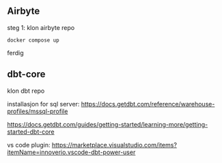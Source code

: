 ## Airbyte

steg 1: klon airbyte repo

`docker compose up`

ferdig

## dbt-core

klon dbt repo

installasjon for sql server: https://docs.getdbt.com/reference/warehouse-profiles/mssql-profile

https://docs.getdbt.com/guides/getting-started/learning-more/getting-started-dbt-core

vs code plugin: https://marketplace.visualstudio.com/items?itemName=innoverio.vscode-dbt-power-user
